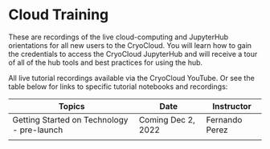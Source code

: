 # Cloud Training

These are recordings of the live cloud-computing and JupyterHub orientations for all new users to the CryoCloud. You will learn how to gain the credentials to access the CryoCloud JupyterHub and will receive a tour of all of the hub tools and best practices for using the hub.

All live tutorial recordings available via the CryoCloud YouTube. Or see the table below for links to specific tutorial notebooks and recordings:


| Topics | Date | Instructor |
| ---  | --- | ---|
| Getting Started on Technology - pre-launch | Coming Dec 2, 2022 | Fernando Perez |
| |
